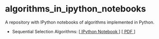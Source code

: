 algorithms_in_ipython_notebooks
===============================

A repository with IPython notebooks of algorithms implemented in Python.



- Sequential Selection Algorithms: [[ IPython Notebook ](http://nbviewer.ipython.org/github/rasbt/algorithms_in_ipython_notebooks/blob/master/ipython_nbs/sequential_selection_algorithms.ipynb?create=1)] [[ PDF ]](https://github.com/rasbt/algorithms_in_ipython_notebooks/raw/master/pdfs/sequential_selection_algorithms.pdf)